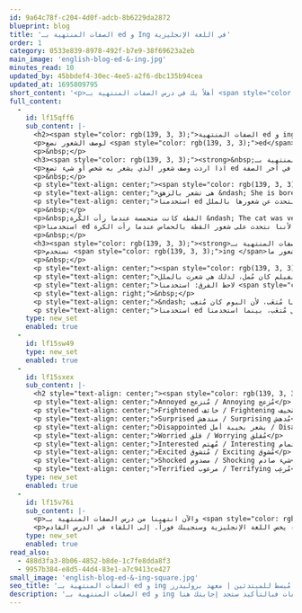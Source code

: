 ```yaml
---
id: 9a64c78f-c204-4d0f-adcb-8b6229da2872
blueprint: blog
title: 'الصفات المنتهية بـ ed و Ing في اللغة الإنجليزية'
order: 1
category: 0533e839-8978-492f-b7e9-38f69623a2eb
main_image: 'english-blog-ed-&-ing.jpg'
minutes_read: 10
updated_by: 45bbdef4-30ec-4ee5-a2f6-dbc135b94cea
updated_at: 1695809795
short_content: '<p>أهلاً بك في درس الصفات المنتهية بـ <span style="color: rgb(139, 3, 3);">ed </span>و <span style="color: rgb(139, 3, 3);">Ing </span>في اللغة الإنجليزية، إذا كنت تسأل نفسك &rdquo; كيف أوصف شعوري بالإنجليزية؟&rdquo; أو أي سؤال آخر عن الصفات فبالتأكيد ستجد إجابتك هنا. لا تنسى انك ليس مطلوب منك شيء سوى عدم الربط بين قواعد اللغة الإنجليزية وقواعد اللغة العربية نهائياً. والآن نتركك للاستمتاع بهذا الدرس البسيط.</p>'
full_content:
  -
    id: lf15qff6
    sub_content: |-
      <h2><span style="color: rgb(139, 3, 3);">الصفات المنتهية ed و ing:</span></h2>
      <p>لوصف الشعور نضع <span style="color: rgb(139, 3, 3);">ed</span> في آخر الصفة، بينما نضع <span style="color: rgb(139, 3, 3);">ing </span>لوصف شيء تسبب في حدوث شعور ما.</p>
      <p>&nbsp;</p>
      <h3><span style="color: rgb(139, 3, 3);"><strong>&nbsp;الصفات المنتهية بـ ed</strong></span></h3>
      <p>اذا اردت وصف شعور الذي يشعر به شخص أو شيء تضع ed في آخر الصفة.</p>
      <p>&nbsp;</p>
      <p style="text-align: center;"><span style="color: rgb(139, 3, 3);"><strong>أمثلة:</strong></span></p>
      <p style="text-align: center;">هى تشعر بالزهق &ndash; She is bored</p>
      <p style="text-align: center;">استخدمنا ed مع الصفة لأننا نتحدث عن شعورها بالملل.</p>
      <p>&nbsp;</p>
      <p>&nbsp;القطة كانت متحمسة عندما رأت الكُرة &ndash; The cat was very excited when it saw the ball</p>
      <p>استخدمنا ed لأننا نتحدث على شعور القطة بالحماس عندما رأت الكرة.</p>
      <p>&nbsp;</p>
      <h3><span style="color: rgb(139, 3, 3);"><strong>الصفات المنتهية بـ ing</strong></span></h3>
      <p>نستخدم <span style="color: rgb(139, 3, 3);">ing </span>في آخر الصفة للتحدث عن شيء تسبب في حدوث شعور ما.</p>
      <p>&nbsp;</p>
      <p style="text-align: center;"><span style="color: rgb(139, 3, 3);"><strong>أمثلة:</strong></span></p>
      <p style="text-align: center;">الفيلم كان مُمل، لذلك هي شعرت بالملل &ndash; The film was boring, so she felt bored</p>
      <p style="text-align: center;">لاحظ الفرق: استخدمنا <span style="color: rgb(139, 3, 3);">ing</span> مع الفيلم لأنه تسبب في حدوث ملل للبنت، بينما استخدمنا ed عند وصف شعور البنت التي شعرت بالملل بسبب الفيلم.</p>
      <p style="text-align: right;">&nbsp;</p>
      <p style="text-align: center;">&ndash; انا مُتعَب، لأن اليوم كان مُتعِب &ndash; I am tired, because the day was tiring</p>
      <p style="text-align: center;">استخدمنا ed عند وصف شعوري بأنني مُتعَب، بينما استخدمنا <span style="color: rgb(139, 3, 3);">ing </span>مع وصف الشعور بالتعب الذي تسبب فيه اليوم لي.</p>
    type: new_set
    enabled: true
  -
    id: lf15sw49
    type: new_set
    enabled: true
  -
    id: lf15sxex
    sub_content: |-
      <h2 style="text-align: center;"><span style="color: rgb(139, 3, 3);">اليك بعض الصفات التي نستخدم معها in أو ed</span></h2>
      <p style="text-align: center;">Annoyed مُنزعج / Annoying مُزعج</p>
      <p style="text-align: center;">Frightened خائف / Frightening مُخيف</p>
      <p style="text-align: center;">Surprised مندهش / Surprising مُدهش</p>
      <p style="text-align: center;">Disappointed يشعر بخيبة أمل / Disappointing مُخيب للآمال</p>
      <p style="text-align: center;">Worried قلق / Worrying مُقلق</p>
      <p style="text-align: center;">Interested مُهتم / Interesting مُثير للاهتمام</p>
      <p style="text-align: center;">Excited مُتشوق / Exciting مُشوِق</p>
      <p style="text-align: center;">Shocked مصدوم / Shocking شيء صادم</p>
      <p style="text-align: center;">Terrified مرعوب / Terrifying مُرعِب</p>
    type: new_set
    enabled: true
  -
    id: lf15v76i
    sub_content: |-
      <p>والآن انتهينا من درس الصفات المنتهية بـ <span style="color: rgb(139, 3, 3);">ed </span>و <span style="color: rgb(139, 3, 3);">ing </span>.. نتمنى أن تكون استمتعت بالدرس.</p>
      <p>لا تتردد في التواصل معنا عبر وسائل التواصل الاجتماعي للسؤال عن أي شيء يخص اللغة الإنجليزية وسنجيبك فوراً. إلى اللقاء في الدرس القادم.</p>
    type: new_set
    enabled: true
read_also:
  - 488d3fa3-8b06-4852-b8de-1c7fe8dda8f3
  - 9957b384-e8d5-44d4-83e1-a7c9413ce427
small_image: 'english-blog-ed-&-ing-square.jpg'
seo_title: 'الصفات المنتهية بـ ed و ing في اللغة الإنجليزية: شرح مُبسط للمبتدئين | معهد بروليدرز'
description: 'الصفات المنتهية بـ ed و ing في اللغة الإنجليزية، إذا كنت تسأل نفسك " كيف أوصف شعوري بالإنجليزية؟" أو أي سؤال آخر عن الصفات فبالتأكيد ستجد إجابتك هنا.'
---
```

